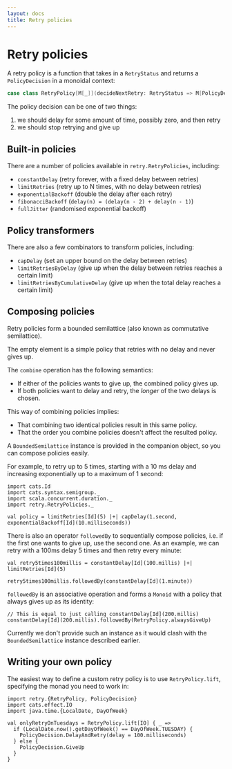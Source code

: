 ```yaml
---
layout: docs
title: Retry policies
---
```


# Retry policies

A retry policy is a function that takes in a `RetryStatus` and returns a
`PolicyDecision` in a monoidal context:

```scala
case class RetryPolicy[M[_]](decideNextRetry: RetryStatus => M[PolicyDecision])
```

The policy decision can be one of two things:

1. we should delay for some amount of time, possibly zero, and then retry
2. we should stop retrying and give up

## Built-in policies

There are a number of policies available in `retry.RetryPolicies`, including:

* `constantDelay` (retry forever, with a fixed delay between retries)
* `limitRetries` (retry up to N times, with no delay between retries)
* `exponentialBackoff` (double the delay after each retry)
* `fibonacciBackoff` (`delay(n) = (delay(n - 2) + delay(n - 1)`)
* `fullJitter` (randomised exponential backoff)

## Policy transformers

There are also a few combinators to transform policies, including:

* `capDelay` (set an upper bound on the delay between retries)
* `limitRetriesByDelay` (give up when the delay between retries reaches a
  certain limit)
* `limitRetriesByCumulativeDelay` (give up when the total delay reaches a
  certain limit)

## Composing policies

Retry policies form a bounded semilattice (also known as commutative semilattice).

The empty element is a simple policy that retries with no delay and never gives
up.

The `combine` operation has the following semantics:

* If either of the policies wants to give up, the combined policy gives up.
* If both policies want to delay and retry, the *longer* of the two delays is
  chosen.

This way of combining policies implies:

* That combining two identical policies result in this same policy.
* That the order you combine policies doesn't affect the resulted policy.

A `BoundedSemilattice` instance is provided in the companion object, so you can compose
policies easily.

For example, to retry up to 5 times, starting with a 10 ms delay and increasing
exponentially up to a maximum of 1 second:

```tut:book
import cats.Id
import cats.syntax.semigroup._
import scala.concurrent.duration._
import retry.RetryPolicies._

val policy = limitRetries[Id](5) |+| capDelay(1.second, exponentialBackoff[Id](10.milliseconds))
```

There is also an operator `followedBy` to sequentially compose policies, i.e. if the first one wants to give up, use the second one.
As an example, we can retry with a 100ms delay 5 times and then retry every minute:

```tut:book
val retry5times100millis = constantDelay[Id](100.millis) |+| limitRetries[Id](5)

retry5times100millis.followedBy(constantDelay[Id](1.minute))
```

`followedBy` is an associative operation and forms a `Monoid` with a policy that always gives up as its identity:

```tut:book
// This is equal to just calling constantDelay[Id](200.millis)
constantDelay[Id](200.millis).followedBy(RetryPolicy.alwaysGiveUp)
```

Currently we don't provide such an instance as it would clash with the `BoundedSemilattice` instance described earlier.


## Writing your own policy

The easiest way to define a custom retry policy is to use `RetryPolicy.lift`,
specifying the monad you need to work in:

```tut:book
import retry.{RetryPolicy, PolicyDecision}
import cats.effect.IO
import java.time.{LocalDate, DayOfWeek}

val onlyRetryOnTuesdays = RetryPolicy.lift[IO] { _ =>
  if (LocalDate.now().getDayOfWeek() == DayOfWeek.TUESDAY) {
    PolicyDecision.DelayAndRetry(delay = 100.milliseconds)
  } else {
    PolicyDecision.GiveUp
  }
}
```
